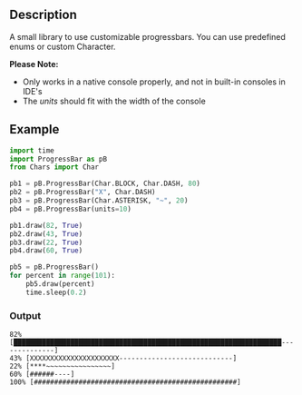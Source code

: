 ## Description
A small library to use customizable progressbars. You can use predefined enums or custom Character.

**Please Note:**
- Only works in a native console properly, and not in built-in consoles in IDE's
- The *units* should fit with the width of the console
## Example
```python
import time
import ProgressBar as pB
from Chars import Char

pb1 = pB.ProgressBar(Char.BLOCK, Char.DASH, 80)
pb2 = pB.ProgressBar("X", Char.DASH)
pb3 = pB.ProgressBar(Char.ASTERISK, "~", 20)
pb4 = pB.ProgressBar(units=10)

pb1.draw(82, True)
pb2.draw(43, True)
pb3.draw(22, True)
pb4.draw(60, True)

pb5 = pB.ProgressBar()
for percent in range(101):
    pb5.draw(percent)
    time.sleep(0.2)
```
### Output
```
82% [██████████████████████████████████████████████████████████████████--------------]
43% [XXXXXXXXXXXXXXXXXXXXXX----------------------------]
22% [****~~~~~~~~~~~~~~~~]
60% [######----]
100% [##################################################]
```
